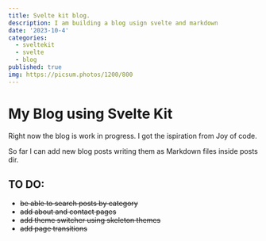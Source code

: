 ```yaml
---
title: Svelte kit blog.
description: I am building a blog usign svelte and markdown
date: '2023-10-4'
categories:
  - sveltekit
  - svelte
  - blog
published: true
img: https://picsum.photos/1200/800
---
```


# My Blog using Svelte Kit

Right now the blog is work in progress. I got the ispiration from Joy of code.

So far I can add new blog posts writing them as Markdown files inside posts dir.

## TO DO:

- ~~be able to search posts by category~~
- ~~add about and contact pages~~
- ~~add theme switcher using skeleton themes~~
- ~~add page transitions~~

